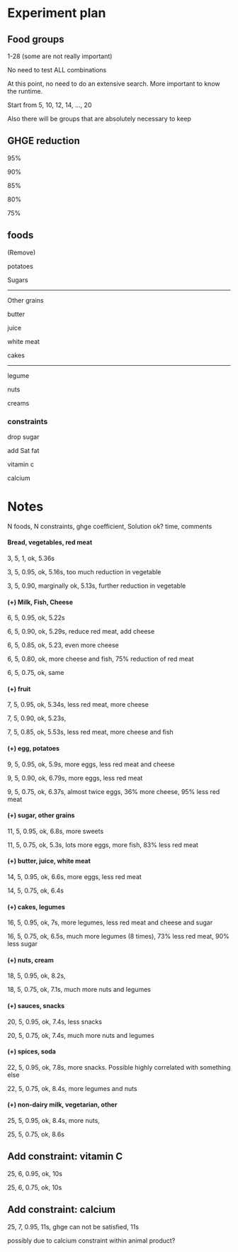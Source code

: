 # Experiment plan

## Food groups

1-28 (some are not really important)

No need to test ALL combinations

At this point, no need to do an extensive search. More important to know the runtime. 

Start from 5, 10, 12, 14, ..., 20

Also there will be groups that are absolutely necessary to keep





## GHGE reduction

95%

90%

85%

80%

75%



## foods

(Remove)

potatoes

Sugars 

-----

Other grains

butter

juice

white meat

cakes 

-----

legume

nuts 

creams



### constraints

drop sugar

add Sat fat 

vitamin c

calcium 



# Notes

N foods, N constraints, ghge coefficient, Solution ok? time, comments

#### Bread, vegetables, red meat

3, 5, 1, ok, 5.36s

3, 5, 0.95, ok, 5.16s, too much reduction in vegetable

3, 5, 0.90, marginally ok, 5.13s, further reduction in vegetable



#### (+) Milk, Fish, Cheese

6, 5, 0.95, ok, 5.22s

6, 5, 0.90, ok, 5.29s, reduce red meat, add cheese

6, 5, 0.85, ok, 5.23, even more cheese

6, 5, 0.80, ok, more cheese and fish, 75% reduction of red meat

6, 5, 0.75, ok, same 

#### (+) fruit

7, 5, 0.95, ok, 5.34s,  less red meat, more cheese

7, 5, 0.90, ok, 5.23s, 

7, 5, 0.85, ok, 5.53s, less red meat, more cheese and fish

#### (+) egg, potatoes

9, 5, 0.95, ok, 5.9s, more eggs, less red meat and cheese

9, 5, 0.90, ok, 6.79s, more eggs, less red meat

9, 5, 0.75, ok, 6.37s, almost twice eggs, 36% more cheese, 95% less red meat

#### (+) sugar, other grains

11, 5, 0.95, ok, 6.8s, more sweets

11, 5, 0.75, ok, 5.3s, lots more eggs, more fish, 83% less red meat

#### (+) butter, juice, white meat 

14, 5, 0.95, ok, 6.6s, more eggs, less red meat

14, 5, 0.75, ok, 6.4s

#### (+) cakes, legumes

16, 5, 0.95, ok, 7s, more legumes, less red meat and cheese and sugar

16, 5, 0.75, ok, 6.5s, much more legumes (8 times), 73% less red meat, 90% less sugar

#### (+) nuts, cream

18, 5, 0.95, ok, 8.2s, 

18, 5, 0.75, ok, 7.1s, much more nuts and legumes

#### (+) sauces, snacks

20, 5, 0.95, ok, 7.4s, less snacks

20, 5, 0.75, ok, 7.4s, much more nuts and legumes

#### (+) spices, soda

22, 5, 0.95, ok, 7.8s, more snacks. Possible highly correlated with something else

22, 5, 0.75, ok, 8.4s, more legumes and nuts

#### (+) non-dairy milk, vegetarian, other

25, 5, 0.95, ok, 8.4s, more nuts, 

25, 5, 0.75, ok, 8.6s



## Add constraint: vitamin C

25, 6, 0.95, ok, 10s

25, 6, 0.75, ok, 10s

## Add constraint: calcium

25, 7, 0.95, 11s, ghge can not be satisfied, 11s

possibly due to calcium constraint within animal product?



















